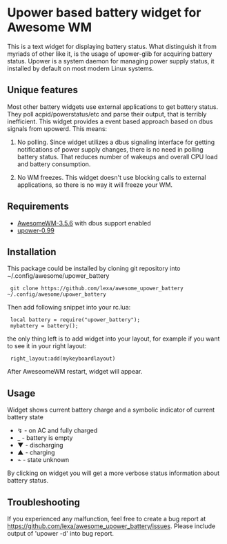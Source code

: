# Upower based battery widget for Awesome WM #

This is a text widget for displaying battery status. What distinguish it from
myriads of other like it, is the usage of upower-glib for acquiring battery
status. Upower is a system daemon for managing power supply status, it installed
by default on most modern Linux systems.

## Unique features ##

Most other battery widgets use external applications to get battery status. They
poll acpid/powerstatus/etc and parse their output, that is terribly inefficient.
This widget provides a event based approach based on dbus signals from upowerd.
This means:

1. No polling. Since widget utilizes a dbus signaling interface for getting
   notifications of power supply changes, there is no need in polling battery
   status. That reduces number of wakeups and overall CPU load and battery
   consumption.

2. No WM freezes. This widget doesn't use blocking calls to external applications,
   so there is no way it will freeze your WM.

## Requirements ##

- [AwesomeWM-3.5.6](https://awesomewm.org) with dbus support enabled
- [upower-0.99](https://upower.freedesktop.org/)

## Installation ##

 This package could be installed by cloning git repository into ~/.config/awesome/upower_battery

```
 git clone https://github.com/lexa/awesome_upower_battery ~/.config/awesome/upower_battery
```

 Then add following snippet into your rc.lua:

```
 local battery = require("upower_battery");
 mybattery = battery();
```

 the only thing left is to add widget into your layout, for example if you want to see it in your right layout:

```
 right_layout:add(mykeyboardlayout)
```

 After AweseomeWM restart, widget will appear.

## Usage ##
 Widget shows current battery charge and a symbolic indicator of current battery state
 - ↯ - on AC and fully charged
 - _ - battery is empty
 - ▼ - discharging
 - ▲ - charging
 - ⌁ - state unknown

 By clicking on widget you will get a more verbose status information about battery status.

## Troubleshooting ##
 If you experienced any malfunction, feel free to create a bug report at https://github.com/lexa/awesome_upower_battery/issues. Please include output of 'upower -d' into bug report.
